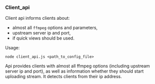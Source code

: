 ### Client_api

Client api informs clients about:
* almost all `ffmpeg` options and parameters,
* upstream server ip and port,
* if quick views should be used.

Usage:
```
node client_api.js <path_to_config_file>
```

Api provides clients with almost all ffmpeg options (including upstream server ip and port), as well as information whether they should start uploading stream.
It detects clients from their ip address.
